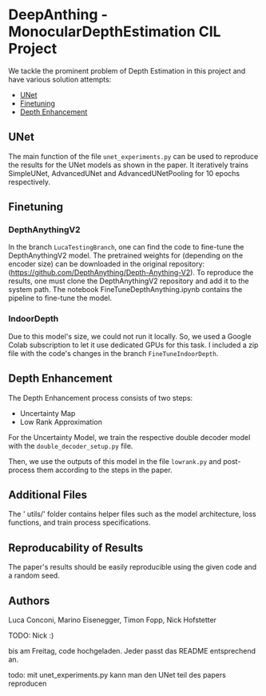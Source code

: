 # DeepAnthing - MonocularDepthEstimation CIL Project

We tackle the prominent problem of Depth Estimation in this project and have various solution attempts:
- [UNet](#unet)
- [Finetuning](#finetuning)
- [Depth Enhancement](#depth-enhancement)

## UNet
The main function of the file `unet_experiments.py` can be used to reproduce the results for the UNet models as shown in the paper. It iteratively trains SimpleUNet, AdvancedUNet and AdvancedUNetPooling for 10 epochs respectively.

## Finetuning
### DepthAnythingV2
In the branch ```LucaTestingBranch```, one can find the code to fine-tune the DepthAnythingV2 model. The pretrained weights for (depending on the encoder size) can be downloaded in the original repository: (https://github.com/DepthAnything/Depth-Anything-V2). To reproduce the results, one must clone the DepthAnythingV2 repository and add it to the system path. The notebook FineTuneDepthAnything.ipynb contains the pipeline to fine-tune the model.

### IndoorDepth
Due to this model's size, we could not run it locally. So, we used a Google Colab subscription to let it use dedicated GPUs for this task. I included a zip file with the code's changes in the branch ```FineTuneIndoorDepth```.

## Depth Enhancement
The Depth Enhancement process consists of two steps:
- Uncertainty Map
- Low Rank Approximation

For the Uncertainty Model, we train the respective double decoder model with the `double_decoder_setup.py` file.

Then, we use the outputs of this model in the file `lowrank.py` and post-process them according to the steps in the paper.

## Additional Files
The ' utils/' folder contains helper files such as the model architecture, loss functions, and train process specifications.

## Reproducability of Results
The paper's results should be easily reproducible using the given code and a random seed.

## Authors
Luca Conconi, Marino Eisenegger, Timon Fopp, Nick Hofstetter


TODO: Nick :) 

bis am Freitag, code hochgeladen. Jeder passt das README entsprechend an.

todo: mit unet_experiments.py kann man den UNet teil des papers reproducen
